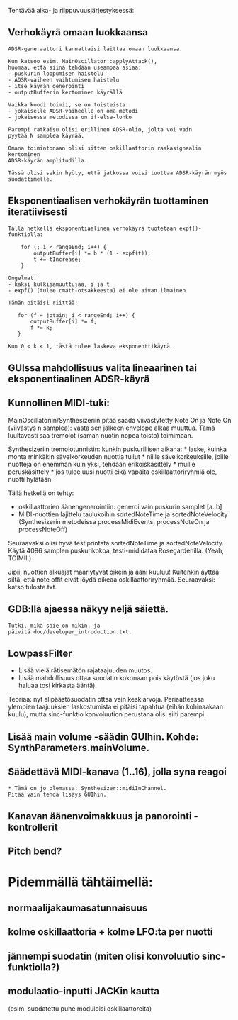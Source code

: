 Tehtävää aika- ja riippuvuusjärjestyksessä:

## Verhokäyrä omaan luokkaansa

    ADSR-generaattori kannattaisi laittaa omaan luokkaansa.

    Kun katsoo esim. MainOscillator::applyAttack(),
    huomaa, että siinä tehdään useampaa asiaa:
    - puskurin loppumisen haistelu
    - ADSR-vaiheen vaihtumisen haistelu
    - itse käyrän generointi
    - outputBufferin kertominen käyrällä

    Vaikka koodi toimii, se on toisteista:
    - jokaiselle ADSR-vaiheelle on oma metodi
    - jokaisessa metodissa on if-else-lohko

    Parempi ratkaisu olisi erillinen ADSR-olio, jolta voi vain
    pyytää N samplea käyrää.

    Omana toimintonaan olisi sitten oskillaattorin raakasignaalin kertominen
    ADSR-käyrän amplitudilla.

    Tässä olisi sekin hyöty, että jatkossa voisi tuottaa ADSR-käyrän myös
    suodattimelle.

## Eksponentiaalisen verhokäyrän tuottaminen iteratiivisesti

    Tällä hetkellä eksponentiaalinen verhokäyrä tuotetaan expf()-funktiolla:

    	for (; i < rangeEnd; i++) {
			outputBuffer[i] *= b * (1 - expf(t));
			t += tIncrease;
		}

    Ongelmat:
    - kaksi kulkijamuuttujaa, i ja t
    - expf() (tulee cmath-otsakkeesta) ei ole aivan ilmainen

    Tämän pitäisi riittää:

       for (f = jotain; i < rangeEnd; i++) {
           outputBuffer[i] *= f;
           f *= k;
       }
    
    Kun 0 < k < 1, tästä tulee laskeva eksponenttikäyrä.

## GUIssa mahdollisuus valita lineaarinen tai eksponentiaalinen ADSR-käyrä


## Kunnollinen MIDI-tuki:
   MainOscillatoriin/Synthesizeriin pitää saada viivästytetty Note On ja
   Note On (viivästys n samplea): vasta sen jälkeen envelope alkaa muuttua.
   Tämä luultavasti saa tremolot (saman nuotin nopea toisto) toimimaan.
         
   Synthesizeriin tremolotunnistin: kunkin puskurillisen aikana:
    * laske, kuinka monta minkäkin sävelkorkeuden nuottia tullut
    * niille sävelkorkeuksille, joille nuotteja on enemmän kuin yksi, tehdään
      erikoiskäsittely
    * muille peruskäsittely
    * jos tulee uusi nuotti eikä vapaita oskillaattoriryhmiä ole, nuotti
      hylätään.
   
   Tällä hetkellä on tehty:
   * oskillaattorien äänengenerointiin: generoi vain puskurin samplet [a..b]
   * MIDI-nuottien lajittelu taulukoihin sortedNoteTime ja sortedNoteVelocity
     (Synthesizerin metodeissa processMidiEvents, processNoteOn ja
      processNoteOff)
     
   Seuraavaksi olisi hyvä testiprintata sortedNoteTime ja sortedNoteVelocity.   
   Käytä 4096 samplen puskurikokoa, testi-mididataa Rosegardenilla.
   (Yeah, TOIMII.)
   
   Jipii, nuottien alkuajat määriytyvät oikein ja ääni kuuluu!
   Kuitenkin äyttää siltä, että note offit eivät löydä oikeaa
   oskillaattoriryhmää.
   Seuraavaksi: katso tuloste.txt.
 
   
   
  
   

## GDB:llä ajaessa näkyy neljä säiettä.
    Tutki, mikä säie on mikin, ja
    päivitä doc/developer_introduction.txt.

## LowpassFilter
   * Lisää vielä rätisemätön rajataajuuden muutos.
   * Lisää mahdollisuus ottaa suodatin kokonaan pois käytöstä
     (jos joku haluaa tosi kirkasta ääntä).
     
   Teoriaa: nyt alipäästösuodatin ottaa vain keskiarvoja. Periaatteessa
   ylempien taajuuksien laskostumista ei pitäisi tapahtua (eihän kohinaakaan
   kuulu), mutta sinc-funktio konvoluution perustana olisi silti parempi.


## Lisää main volume -säädin GUIhin. Kohde: SynthParameters.mainVolume.  

## Säädettävä MIDI-kanava (1..16), jolla syna reagoi
    * Tämä on jo olemassa: Synthesizer::midiInChannel.
    Pitää vain tehdä lisäys GUIhin.
    
## Kanavan äänenvoimakkuus ja panorointi -kontrollerit

## Pitch bend?

# Pidemmällä tähtäimellä:

## normaalijakaumasatunnaisuus

## kolme oskillaattoria + kolme LFO:ta per nuotti

## jännempi suodatin (miten olisi konvoluutio sinc-funktiolla?)

## modulaatio-inputti JACKin kautta
   (esim. suodatettu puhe moduloisi oskillaattoreita)



